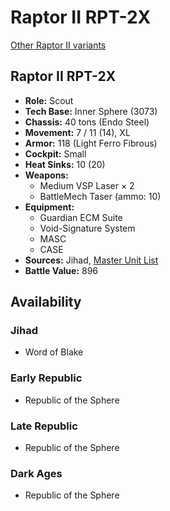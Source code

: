 # Raptor II RPT-2X

[Other Raptor II variants](../raptor_ii.md)

## Raptor II RPT-2X
- **Role:** Scout
- **Tech Base:** Inner Sphere (3073)
- **Chassis:** 40 tons (Endo Steel)
- **Movement:** 7 / 11 (14), XL
- **Armor:** 118 (Light Ferro Fibrous)
- **Cockpit:** Small
- **Heat Sinks:** 10 (20)
- **Weapons:**
  - Medium VSP Laser × 2
  - BattleMech Taser (ammo: 10)
- **Equipment:**
  - Guardian ECM Suite
  - Void-Signature System
  - MASC
  - CASE
- **Sources:** Jihad, [Master Unit List](http://masterunitlist.info/Unit/Details/2657/raptor-ii-rpt-2x)
- **Battle Value:** 896

## Availability

### Jihad
- Word of Blake

### Early Republic
- Republic of the Sphere

### Late Republic
- Republic of the Sphere

### Dark Ages
- Republic of the Sphere

